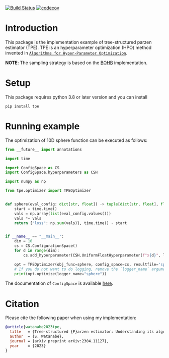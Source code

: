 [![Build Status](https://github.com/nabenabe0928/tpe/workflows/Functionality%20test/badge.svg?branch=stable)](https://github.com/nabenabe0928/tpe)
[![codecov](https://codecov.io/gh/nabenabe0928/tpe/branch/stable/graph/badge.svg?token=UXC2K5VJNN)](https://codecov.io/gh/nabenabe0928/tpe)

# Introduction
This package is the implementation example of tree-structured parzen estimator (TPE).
TPE is an hyperparameter optimization (HPO) method invented in [`Algorithms for Hyper-Parameter Optimization`](https://papers.nips.cc/paper/2011/file/86e8f7ab32cfd12577bc2619bc635690-Paper.pdf).

**NOTE**: The sampling strategy is based on the [BOHB](http://proceedings.mlr.press/v80/falkner18a/falkner18a.pdf) implementation.

# Setup
This package requires python 3.8 or later version and you can install 
```
pip install tpe
```

# Running example
The optimization of 10D sphere function can be executed as follows:

```python
from __future__ import annotations

import time

import ConfigSpace as CS
import ConfigSpace.hyperparameters as CSH

import numpy as np

from tpe.optimizer import TPEOptimizer


def sphere(eval_config: dict[str, float]) -> tuple[dict[str, float], float]:
    start = time.time()
    vals = np.array(list(eval_config.values()))
    vals *= vals
    return {"loss": np.sum(vals)}, time.time() - start


if __name__ == "__main__":
    dim = 10
    cs = CS.ConfigurationSpace()
    for d in range(dim):
        cs.add_hyperparameter(CSH.UniformFloatHyperparameter(f"x{d}", lower=-5, upper=5))

    opt = TPEOptimizer(obj_func=sphere, config_space=cs, resultfile='sphere')
    # If you do not want to do logging, remove the `logger_name` argument
    print(opt.optimize(logger_name="sphere"))
```

The documentation of `ConfigSpace` is available [here](https://automl.github.io/ConfigSpace/master/).

# Citation

Please cite the following paper when using my implementation:

```bibtex
@article{watanabe2023tpe,
  title   = {Tree-structured {P}arzen estimator: Understanding its algorithm components and their roles for better empirical performance},
  author  = {S. Watanabe},
  journal = {arXiv preprint arXiv:2304.11127},
  year    = {2023}
}
```
